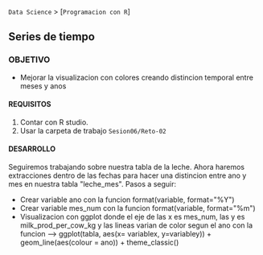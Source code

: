 `Data Science` > [`Programacion con R`]
## Series de tiempo

### OBJETIVO
- Mejorar la visualizacion con colores creando distincion temporal entre meses y anos

#### REQUISITOS
1. Contar con R studio.
1. Usar la carpeta de trabajo `Sesion06/Reto-02`

#### DESARROLLO
Seguiremos trabajando sobre nuestra tabla de la leche. Ahora haremos extracciones dentro de las fechas para hacer una distincion entre ano y mes en nuestra tabla "leche_mes". Pasos a seguir: 
* Crear variable ano con la funcion format(variable, format="%Y")
* Crear variable mes_num con la funcion format(variable, format="%m") 
* Visualizacion con ggplot donde el eje de las x es mes_num, las y es milk_prod_per_cow_kg y las lineas varian de color segun el ano con la funcion --> ggplot(tabla, aes(x= variablex, y=variabley)) + geom_line(aes(colour = ano)) + theme_classic()
